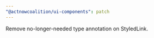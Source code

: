 ```yaml
---
"@actnowcoalition/ui-components": patch
---
```


Remove no-longer-needed type annotation on StyledLink.
